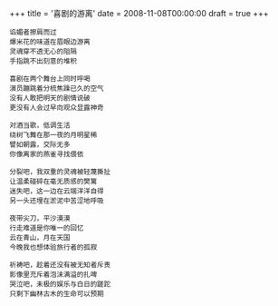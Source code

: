 +++
title = '喜剧的游离'
date = 2008-11-08T00:00:00
draft = true
+++

```text
谄媚者擦肩而过
爆米花的味道在眉眼边游离
灵魂穿不透无心的阻隔
手指跳不出刻意的堆积

喜剧在两个舞台上同时呼喝
演员蹦跳着分梳焦躁已久的空气
没有人敢把明天的剧情说破
更没有人会过早向观众显露神奇

对酒当歌，低调生活
绕树飞舞在那一夜的月明星稀
譬如朝露，交际无多
你像离家的燕雀寻找偎依

分裂吧，我双重的灵魂被轻蔑撕扯
让温柔碰碎在毫无质感的樊篱
迷失吧，这一边在云端洋洋自得
另一头还埋在淤泥中苦涩地呼吸

夜带尖刀，平沙漠漠
行走难道是你唯一的回忆
云在青山，月在天国
今晚我也想体验旅行者的孤寂

祈祷吧，趁着还没有被无知者斥责
影像里充斥着泡沫满溢的扎啤
哭泣吧，未极的娱乐与白日的蹉跎
只剩下幽林古木的生命可以预期
```
